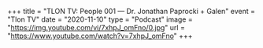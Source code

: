 +++
title = "TLON TV: People 001 — Dr. Jonathan Paprocki + Galen"
event = "Tlon TV"
date = "2020-11-10"
type = "Podcast"
image = "https://img.youtube.com/vi/7xhpJ_omFno/0.jpg"
url = "https://www.youtube.com/watch?v=7xhpJ_omFno"
+++
